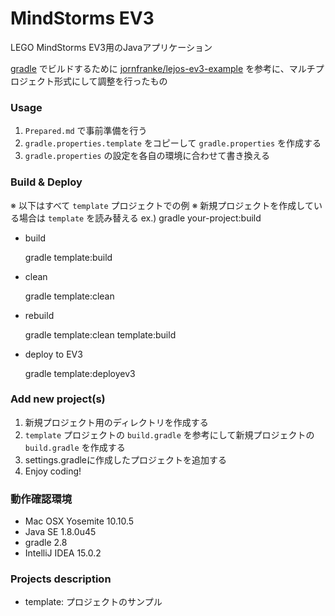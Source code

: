 # MindStorms EV3

LEGO MindStorms EV3用のJavaアプリケーション

[gradle](http://gradle.org/) でビルドするために
[jornfranke/lejos-ev3-example](https://github.com/jornfranke/lejos-ev3-example)
を参考に、マルチプロジェクト形式にして調整を行ったもの


### Usage

1. `Prepared.md` で事前準備を行う
2. `gradle.properties.template` をコピーして `gradle.properties` を作成する
3. `gradle.properties` の設定を各自の環境に合わせて書き換える

### Build & Deploy

※ 以下はすべて `template` プロジェクトでの例
※ 新規プロジェクトを作成している場合は `template` を読み替える
ex.) gradle your-project:build

- build

    gradle template:build

- clean

    gradle template:clean

- rebuild

    gradle template:clean template:build

- deploy to EV3

    gradle template:deployev3


### Add new project(s)

1. 新規プロジェクト用のディレクトリを作成する
2. `template` プロジェクトの `build.gradle` を参考にして新規プロジェクトの `build.gradle` を作成する
3. settings.gradleに作成したプロジェクトを追加する
4. Enjoy coding!


### 動作確認環境

* Mac OSX Yosemite 10.10.5
* Java SE 1.8.0u45
* gradle 2.8
* IntelliJ IDEA 15.0.2


### Projects description

- template: プロジェクトのサンプル
